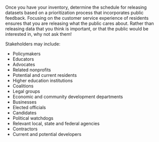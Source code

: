 Once you have your inventory, determine the schedule for releasing datasets based on a prioritization process that incorporates public feedback. Focusing on the customer service experience of residents ensures that you are releasing what the public cares about. Rather than releasing data that you think is important, or that the public would be interested in, why not ask them!

Stakeholders may include:
* Policymakers
* Educators
* Advocates
* Related nonprofits
* Potential and current residents
* Higher education institutions
* Coalitions
* Legal groups
* Economic and community development departments
* Businesses
* Elected officials
* Candidates
* Political watchdogs
* Relevant local, state and federal agencies
* Contractors
* Current and potential developers
